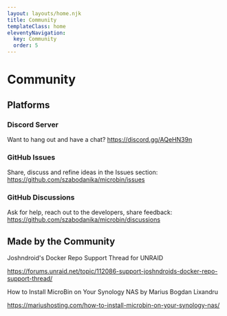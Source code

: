 ```yaml
---
layout: layouts/home.njk
title: Community
templateClass: home
eleventyNavigation:
  key: Community
  order: 5
---
```


# Community

## Platforms 

### Discord Server

Want to hang out and have a chat?
https://discord.gg/AQeHN39n

### GitHub Issues

Share, discuss and refine ideas in the Issues section:
https://github.com/szabodanika/microbin/issues

### GitHub Discussions

Ask for help, reach out to the developers, share feedback:
 https://github.com/szabodanika/microbin/discussions

## Made by the Community

Joshndroid's Docker Repo Support Thread for UNRAID

https://forums.unraid.net/topic/112086-support-joshndroids-docker-repo-support-thread/

How to Install MicroBin on Your Synology NAS by Marius Bogdan Lixandru

https://mariushosting.com/how-to-install-microbin-on-your-synology-nas/